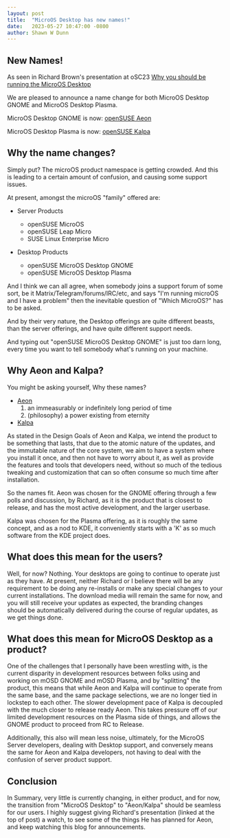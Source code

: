 ```yaml
---
layout: post
title:  "MicroOS Desktop has new names!"
date:   2023-05-27 10:47:00 -0800
author: Shawn W Dunn
---
```


## New Names!

As seen in Richard Brown's presentation at oSC23 [Why you should be running the MicroOS Desktop](https://www.youtube.com/watch?v=lKYLF1tA4Ik)

We are pleased to announce a name change for both MicroOS Desktop GNOME and
MicroOS Desktop Plasma.

MicroOS Desktop GNOME is now: [openSUSE Aeon](https://aeondesktop.org)

MicroOS Desktop Plasma is now: [openSUSE Kalpa](https://kalpadesktop.org)

## Why the name changes?

Simply put?  The microOS product namespace is getting crowded.  And this is
leading to a certain amount of confusion, and causing some support issues.

At present, amongst the microOS "family" offered are:

- Server Products
    - openSUSE MicroOS
    - openSUSE Leap Micro
    - SUSE Linux Enterprise Micro

- Desktop Products
    - openSUSE MicroOS Desktop GNOME
    - openSUSE MicroOS Desktop Plasma

And I think we can all agree, when somebody joins a support forum of some sort,
be it Matrix/Telegram/forums/IRC/etc, and says "I'm running microOS and I have a
problem" then the inevitable question of "Which MicroOS?" has to be asked.

And by their very nature, the Desktop offerings are quite different beasts, than
the server offerings, and have quite different support needs.

And typing out "openSUSE MicroOS Desktop GNOME" is just too darn long, every
time you want to tell somebody what's running on your machine.


## Why Aeon and Kalpa?

You might be asking yourself, Why these names?

- [Aeon](https://en.wikipedia.org/wiki/Aeon)
    1. an immeasurably or indefinitely long period of time
    2. (philosophy) a power existing from eternity
- [Kalpa](https://en.wikipedia.org/wiki/Kalpa_(time))

As stated in the Design Goals of Aeon and Kalpa, we intend the product to be
something that lasts, that due to the atomic nature of the updates, and the
immutable nature of the core system, we aim to have a system where you install
it once, and then not have to worry about it, as well as provide the features
and tools that developers need, without so much of the tedious tweaking and
customization that can so often consume so much time after installation.

So the names fit.  Aeon was chosen for the GNOME offering through a few polls
and discussion, by Richard, as it is the product that is closest to release, and
has the most active development, and the larger userbase.

Kalpa was chosen for the Plasma offering, as it is roughly the same concept, and
as a nod to KDE, it conveniently starts with a 'K' as so much software from the
KDE project does.

## What does this mean for the users?

Well, for now?   Nothing.   Your desktops are going to continue to operate just
as they have.  At present, neither Richard or I believe there will be any
requirement to be doing any re-installs or make any special changes to your
current installations.  The download media will remain the same for now, and you
will still receive your updates as expected, the branding changes should be
automatically delivered during the course of regular updates, as we get things
done.

## What does this mean for MicroOS Desktop as a product?

One of the challenges that I personally have been wrestling with, is the current
disparity in development resources between folks using and working on mOSD GNOME
and mOSD Plasma, and by "splitting" the product, this means that while Aeon and
Kalpa will continue to operate from the same base, and the same package
selections, we are no longer tied in lockstep to each other.  The slower
development pace of Kalpa is decoupled with the much closer to release ready
Aeon.  This takes pressure off of our limited development resources on the
Plasma side of things, and allows the GNOME product to proceed from RC to
Release.

Additionally, this also will mean less noise, ultimately, for the MicroOS Server
developers, dealing with Desktop support, and conversely means the same for Aeon
and Kalpa developers, not having to deal with the confusion of server product
support.

## Conclusion

In Summary, very little is currently changing, in either product, and for now,
the transition from "MicroOS Desktop" to "Aeon/Kalpa" should be seamless for our
users.    I highly suggest giving Richard's presentation (linked at the top of
post) a watch, to see some of the things He has planned for Aeon, and keep
watching this blog for announcements.
